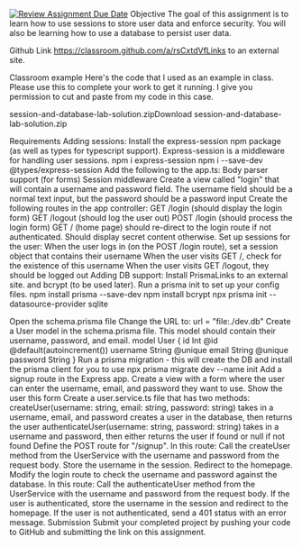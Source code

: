 [![Review Assignment Due Date](https://classroom.github.com/assets/deadline-readme-button-24ddc0f5d75046c5622901739e7c5dd533143b0c8e959d652212380cedb1ea36.svg)](https://classroom.github.com/a/rsCxtdVf)
Objective
The goal of this assignment is to learn how to use sessions to store user data and enforce security. You will also be learning how to use a database to persist user data.

Github Link
https://classroom.github.com/a/rsCxtdVfLinks to an external site.

Classroom example
Here's the code that I used as an example in class. Please use this to complete your work to get it running. I give you permission to cut and paste from my code in this case.

session-and-database-lab-solution.zipDownload session-and-database-lab-solution.zip

Requirements
Adding sessions:
Install the express-session npm package (as well as types for typescript support). Express-session is a middleware for handling user sessions.
npm i express-session
npm i --save-dev @types/express-session
Add the following to the app.ts:
Body parser support (for forms)
Session middleware
Create a view called "login" that will contain a username and password field.
The username field should be a normal text input, but the password should be a password input
Create the following routes in the app controller:
GET /login (should display the login form)
GET /logout (should log the user out)
POST /login (should process the login form)
GET / (home page)
should re-direct to the login route if not authenticated. Should display secret content otherwise.
Set up sessions for the user:
When the user logs in (on the POST /login route), set a session object that contains their username 
When the user visits GET /, check for the existence of this username
When the user visits GET /logout, they should be logged out 
Adding DB support:
Install PrismaLinks to an external site. and bcrypt (to be used later). Run a prisma init to set up your config files.
npm install prisma --save-dev
npm install bcrypt
npx prisma init --datasource-provider sqlite

Open the schema.prisma file
Change the URL to: 
url = "file:./dev.db"
Create a User model in the schema.prisma file. This model should contain their username, password, and email.
model User {
  id Int @id @default(autoincrement())
  username String @unique
  email String @unique
  password String
}
Run a prisma migration - this will create the DB and install the prisma client for you to use
npx prisma migrate dev --name init
Add a signup route in the Express app.
Create a view with a form where the user can enter the username, email, and password they want to use.
Show the user this form
Create a user.service.ts file that has two methods:
createUser(username: string, email: string, password: string)
takes in a username, email, and password creates a user in the database, then returns the user
authenticateUser(username: string, password: string)
takes in a username and password, then either returns the user if found or null if not found
Define the POST route for "/signup". In this route:
Call the createUser method from the UserService with the username and password from the request body.
Store the username in the session.
Redirect to the homepage.
Modify the login route to check the username and password against the database. In this route:
Call the authenticateUser method from the UserService with the username and password from the request body.
If the user is authenticated, store the username in the session and redirect to the homepage.
If the user is not authenticated, send a 401 status with an error message.
Submission
Submit your completed project by pushing your code to GitHub and submitting the link on this assignment.
